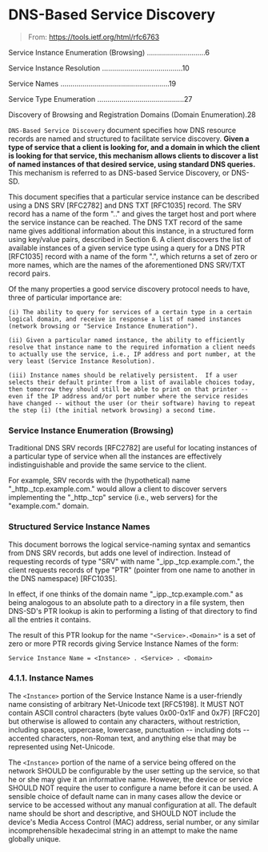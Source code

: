 # DNS-Based Service Discovery

> From: https://tools.ietf.org/html/rfc6763

Service Instance Enumeration (Browsing) .............................6

Service Instance Resolution ........................................10

Service Names ......................................................19

Service Type Enumeration ...........................................27

Discovery of Browsing and Registration Domains (Domain Enumeration).28


`DNS-Based Service Discovery` document specifies how DNS resource records are named and structured to facilitate service discovery.  **Given a type of service that a client is looking for, and a domain in which the client is looking for that service, this mechanism allows clients to discover a list of named instances of that desired service, using standard DNS queries.**  This mechanism is referred to as DNS-based Service Discovery, or DNS-SD.

This document specifies that a particular service instance can be described using a DNS SRV [RFC2782] and DNS TXT [RFC1035] record. The SRV record has a name of the form "<Instance>.<Service>.<Domain>" and gives the target host and port where the service instance can be reached. The DNS TXT record of the same name gives additional information about this instance, in a structured form using key/value pairs, described in Section 6.  A client discovers the list of available instances of a given service type using a query for a DNS PTR [RFC1035] record with a name of the form "<Service>.<Domain>", which returns a set of zero or more names, which are the names of the aforementioned DNS SRV/TXT record pairs.

Of the many properties a good service discovery protocol needs to have, three of particular importance are:

    (i) The ability to query for services of a certain type in a certain logical domain, and receive in response a list of named instances (network browsing or "Service Instance Enumeration").

    (ii) Given a particular named instance, the ability to efficiently resolve that instance name to the required information a client needs to actually use the service, i.e., IP address and port number, at the very least (Service Instance Resolution).

    (iii) Instance names should be relatively persistent.  If a user selects their default printer from a list of available choices today, then tomorrow they should still be able to print on that printer -- even if the IP address and/or port number where the service resides have changed -- without the user (or their software) having to repeat the step (i) (the initial network browsing) a second time.

### Service Instance Enumeration (Browsing)

   Traditional DNS SRV records [RFC2782] are useful for locating instances of a particular type of service when all the instances are effectively indistinguishable and provide the same service to the client.

   For example, SRV records with the (hypothetical) name "_http._tcp.example.com." would allow a client to discover servers implementing the "_http._tcp" service (i.e., web servers) for the "example.com." domain.
   
   
### Structured Service Instance Names

This document borrows the logical service-naming syntax and semantics from DNS SRV records, but adds one level of indirection. Instead of requesting records of type "SRV" with name "_ipp._tcp.example.com.", the client requests records of type "PTR" (pointer from one name to another in the DNS namespace) [RFC1035].

In effect, if one thinks of the domain name "_ipp._tcp.example.com." as being analogous to an absolute path to a directory in a file system, then DNS-SD's PTR lookup is akin to performing a listing of that directory to find all the entries it contains.
   
The result of this PTR lookup for the name `"<Service>.<Domain>"` is a set of zero or more PTR records giving Service Instance Names of the form:

    Service Instance Name = <Instance> . <Service> . <Domain>

### 4.1.1. Instance Names

The `<Instance>` portion of the Service Instance Name is a user-friendly name consisting of arbitrary Net-Unicode text [RFC5198]. It MUST NOT contain ASCII control characters (byte values 0x00-0x1F and 0x7F) [RFC20] but otherwise is allowed to contain any characters, without restriction, including spaces, uppercase, lowercase, punctuation -- including dots -- accented characters, non-Roman text, and anything else that may be represented using Net-Unicode.

The `<Instance>` portion of the name of a service being offered on the network SHOULD be configurable by the user setting up the service, so that he or she may give it an informative name.  However, the device or service SHOULD NOT require the user to configure a name before it can be used.  A sensible choice of default name can in many cases allow the device or service to be accessed without any manual configuration at all.  The default name should be short and descriptive, and SHOULD NOT include the device's Media Access Control (MAC) address, serial number, or any similar incomprehensible hexadecimal string in an attempt to make the name globally unique.
